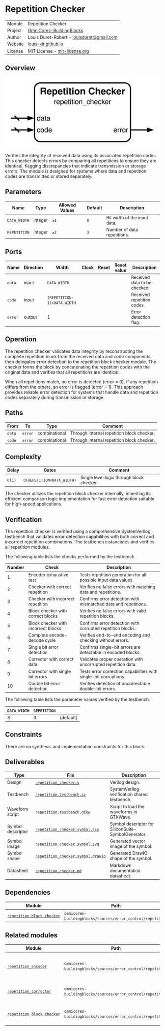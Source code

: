 # Repetition Checker

|         |                                                                                  |
| ------- | -------------------------------------------------------------------------------- |
| Module  | Repetition Checker                                                               |
| Project | [OmniCores-BuildingBlocks](https://github.com/Louis-DR/OmniCores-BuildingBlocks) |
| Author  | Louis Duret-Robert - [louisduret@gmail.com](mailto:louisduret@gmail.com)         |
| Website | [louis-dr.github.io](https://louis-dr.github.io)                                 |
| License | MIT License - [mit-license.org](https://mit-license.org)                         |

## Overview

![repetition_checker](repetition_checker.symbol.svg)

Verifies the integrity of received data using its associated repetition codes. This checker detects errors by comparing all repetitions to ensure they are identical, flagging discrepancies that indicate transmission or storage errors. The module is designed for systems where data and repetition codes are transmitted or stored separately.

## Parameters

| Name         | Type    | Allowed Values | Default | Description                  |
| ------------ | ------- | -------------- | ------- | ---------------------------- |
| `DATA_WIDTH` | integer | `≥1`           | `8`     | Bit width of the input data. |
| `REPETITION` | integer | `≥2`           | `3`     | Number of data repetitions.  |

## Ports

| Name    | Direction | Width                       | Clock | Reset | Reset value | Description                  |
| ------- | --------- | --------------------------- | ----- | ----- | ----------- | ---------------------------- |
| `data`  | input     | `DATA_WIDTH`                |       |       |             | Received data to be checked. |
| `code`  | input     | `(REPETITION-1)×DATA_WIDTH` |       |       |             | Received repetition codes.   |
| `error` | output    | 1                           |       |       |             | Error detection flag.        |

## Operation

The repetition checker validates data integrity by reconstructing the complete repetition block from the received data and code components, then delegates error detection to the repetition block checker module. The checker forms the block by concatenating the repetition codes with the original data and verifies that all repetitions are identical.

When all repetitions match, no error is detected (error = 0). If any repetition differs from the others, an error is flagged (error = 1). This approach provides reliable error detection for systems that handle data and repetition codes separately during transmission or storage.

## Paths

| From   | To      | Type          | Comment                                    |
| ------ | ------- | ------------- | ------------------------------------------ |
| `data` | `error` | combinational | Through internal repetition block checker. |
| `code` | `error` | combinational | Through internal repetition block checker. |

## Complexity

| Delay  | Gates                      | Comment                                   |
| ------ | -------------------------- | ----------------------------------------- |
| `O(1)` | `O(REPETITION×DATA_WIDTH)` | Single level logic through block checker. |

The checker utilizes the repetition block checker internally, inheriting its efficient comparison logic implementation for fast error detection suitable for high-speed applications.

## Verification

The repetition checker is verified using a comprehensive SystemVerilog testbench that validates error detection capabilities with both correct and incorrect repetition combinations. The testbench instanciates and verifies all repetition modules.

The following table lists the checks performed by the testbench.

| Number | Check                               | Description                                                      |
| ------ | ----------------------------------- | ---------------------------------------------------------------- |
| 1      | Encoder exhaustive test             | Tests repetition generation for all possible input data values.  |
| 2      | Checker with correct repetition     | Verifies no false errors with matching data and repetitions.     |
| 3      | Checker with incorrect repetition   | Confirms error detection with mismatched data and repetitions.   |
| 4      | Block checker with correct blocks   | Verifies no false errors with valid repetition blocks.           |
| 5      | Block checker with incorrect blocks | Confirms error detection with corrupted repetition blocks.       |
| 6      | Complete encode-decode cycle        | Verifies end-to-end encoding and checking without errors.        |
| 7      | Single bit error detection          | Confirms single-bit errors are detectable in encoded blocks.     |
| 8      | Corrector with correct data         | Validates proper operation with uncorrupted repetition data.     |
| 9      | Corrector with single bit errors    | Tests error correction capabilities with single-bit corruptions. |
| 10     | Double bit error detection          | Verifies detection of uncorrectable double-bit errors.           |

The following table lists the parameter values verified by the testbench.

| `DATA_WIDTH` | `REPETITION` |           |
| ------------ | ------------ | --------- |
| 8            | 3            | (default) |

## Constraints

There are no synthesis and implementation constraints for this block.

## Deliverables

| Type              | File                                                                   | Description                                         |
| ----------------- | ---------------------------------------------------------------------- | --------------------------------------------------- |
| Design            | [`repetition_checker.v`](repetition_checker.v)                         | Verilog design.                                     |
| Testbench         | [`repetition.testbench.sv`](repetition.testbench.sv)                   | SystemVerilog verification shared testbench.        |
| Waveform script   | [`repetition.testbench.gtkw`](repetition.testbench.gtkw)               | Script to load the waveforms in GTKWave.            |
| Symbol descriptor | [`repetition_checker.symbol.sss`](repetition_checker.symbol.sss)       | Symbol descriptor for SiliconSuite-SymbolGenerator. |
| Symbol image      | [`repetition_checker.symbol.svg`](repetition_checker.symbol.svg)       | Generated vector image of the symbol.               |
| Symbol shape      | [`repetition_checker.symbol.drawio`](repetition_checker.symbol.drawio) | Generated DrawIO shape of the symbol.               |
| Datasheet         | [`repetition_checker.md`](repetition_checker.md)                       | Markdown documentation datasheet.                   |

## Dependencies

| Module                                                    | Path                                                        | Comment |
| --------------------------------------------------------- | ----------------------------------------------------------- | ------- |
| [`repetition_block_checker`](repetition_block_checker.md) | `omnicores-buildingblocks/sources/error_control/repetition` |         |

## Related modules

| Module                                                    | Path                                                        | Comment                                   |
| --------------------------------------------------------- | ----------------------------------------------------------- | ----------------------------------------- |
| [`repetition_encoder`](repetition_encoder.md)             | `omnicores-buildingblocks/sources/error_control/repetition` | Repetition encoder for generating codes.  |
| [`repetition_corrector`](repetition_corrector.md)         | `omnicores-buildingblocks/sources/error_control/repetition` | Variant with error correction capability. |
| [`repetition_block_checker`](repetition_block_checker.md) | `omnicores-buildingblocks/sources/error_control/repetition` | Variant for combined data and code.       |